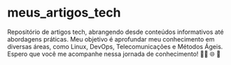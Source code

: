 # meus_artigos_tech
Repositório de artigos tech, abrangendo desde conteúdos informativos até abordagens práticas. Meu objetivo é aprofundar meu conhecimento em diversas áreas, como Linux, DevOps, Telecomunicações e Métodos Ágeis. Espero que você me acompanhe nessa jornada de conhecimento! 👨‍💻 🌐 🚀
